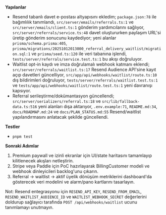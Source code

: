**Yapılanlar**
- Resend tabanlı davet e-postası altyapısını ekledim; `package.json:78` ile bağımlılık tanımlandı, `src/server/emails/referrals.ts:1` ve `src/server/emails/client.ts:1` gönderim yardımcılarını sağlıyor, `src/server/referrals/service.ts:48` davet oluştururken paylaşım URL'si üretip gönderim sonucunu kaydediyor; yeni alanlar `prisma/schema.prisma:405`, `prisma/migrations/20251012013000_referral_delivery_waitlist/migration.sql:1` ve `prisma/seed.ts:120` ile veri tabanına işlendi, `tests/server/referrals/service.test.ts:1` bu akışı doğruluyor.
- Waitlist opt-in kaydı ve imza doğrulamalı webhook katmanı eklendi; `src/server/referrals/waitlist.ts:17` Resend Audience API'sine kayıt açıp davetleri güncelliyor, `src/app/api/webhooks/waitlist/route.ts:10` dış bildirimleri doğruluyor, `tests/server/referrals/waitlist.test.ts:1` ve `tests/app/api/webhooks/waitlist/route.test.ts:1` yeni davranışı kapsıyor.
- Referral serileştirme/dokümantasyon güncellendi; `src/server/serializers/referral.ts:18` ve `src/lib/fallback-data.ts:516` yeni alanları dışa aktarıyor, `.env.example:71`, `README.md:34`, `docs/ROADMAP.md:24` ve `docs/PLAN_STATUS.md:55` Resend/waitlist yapılandırmasını anlatacak şekilde güncellendi.

**Testler**
- `pnpm test`

**Sonraki Adımlar**
1. Premium paywall ve izinli ekranlar için UI/state haritasını tamamlayıp kilitlenecek akışları netleştirin.
2. Stripe veya Paddle için PoC hazırlayarak BillingCustomer modeli ve webhook dinleyicileri backlog'unu çıkarın.
3. Referral → waitlist → aktif üyelik dönüşüm metriklerini dashboard'da gösterecek veri modelini ve alarm/pano kartlarını tasarlayın.

Not: Resend entegrasyonu için `RESEND_API_KEY`, `RESEND_FROM_EMAIL`, `RESEND_WAITLIST_AUDIENCE_ID` ve `WAITLIST_WEBHOOK_SECRET` değerlerini doldurup sağlayıcı tarafında `POST /api/webhooks/waitlist` ucunu tanımlamayı unutmayın.
